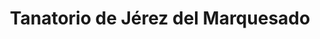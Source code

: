 ---
title: "Tanatorio de Jérez del Marquesado"
url: /jerez-del-marquesado/tanatorio-de-jerez-del-marquesado/
shop: directores de funerarias
---